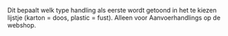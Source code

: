 Dit bepaalt welk type handling als eerste wordt getoond in het te kiezen lijstje (karton = doos, plastic = fust). Alleen voor Aanvoerhandlings op de webshop.